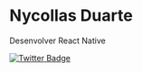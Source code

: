 # Nycollas Duarte

Desenvolver React Native

[![Twitter Badge](https://imgur.com/530ifzP)](https://twitter.com/nduaarte)
